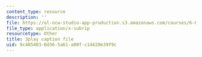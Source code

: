 ```yaml
---
content_type: resource
description: ''
file: https://ol-ocw-studio-app-production.s3.amazonaws.com/courses/6-00sc-introduction-to-computer-science-and-programming-spring-2011/9c4854030d365a61a00fc14420e39f9c_GmkRmETGghw.vtt
file_type: application/x-subrip
resourcetype: Other
title: 3play caption file
uid: 9c485403-0d36-5a61-a00f-c14420e39f9c
---
```

